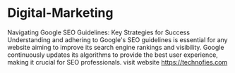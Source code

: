 # Digital-Marketing
Navigating Google SEO Guidelines: Key Strategies for Success Understanding and adhering to Google's SEO guidelines is essential for any website aiming to improve its search engine rankings and visibility. Google continuously updates its algorithms to provide the best user experience, making it crucial for SEO professionals. visit website https://technofies.com
